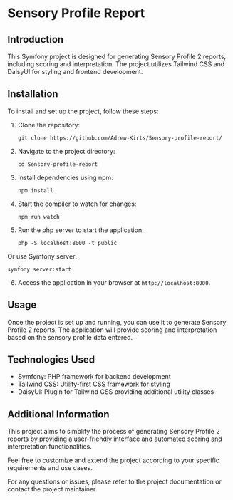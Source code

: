 # Sensory Profile Report

## Introduction
This Symfony project is designed for generating Sensory Profile 2 reports, including scoring and interpretation. The project utilizes Tailwind CSS and DaisyUI for styling and frontend development.

## Installation
To install and set up the project, follow these steps:

1. Clone the repository:
   ```
   git clone https://github.com/Adrew-Kirts/Sensory-profile-report/
   ```

2. Navigate to the project directory:
   ```
   cd Sensory-profile-report
   ```

3. Install dependencies using npm:
   ```
   npm install
   ```

4. Start the compiler to watch for changes:
   ```
   npm run watch
   ```

5. Run the php server to start the application:
   ```
   php -S localhost:8000 -t public
   ```

Or use Symfony server:
   ```
   symfony server:start
   ```

6. Access the application in your browser at `http://localhost:8000`.

## Usage
Once the project is set up and running, you can use it to generate Sensory Profile 2 reports. The application will provide scoring and interpretation based on the sensory profile data entered.

## Technologies Used
- Symfony: PHP framework for backend development
- Tailwind CSS: Utility-first CSS framework for styling
- DaisyUI: Plugin for Tailwind CSS providing additional utility classes

## Additional Information
This project aims to simplify the process of generating Sensory Profile 2 reports by providing a user-friendly interface and automated scoring and interpretation functionalities.

Feel free to customize and extend the project according to your specific requirements and use cases.

For any questions or issues, please refer to the project documentation or contact the project maintainer.